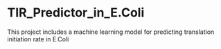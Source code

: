 # TIR_Predictor_in_E.Coli
This project includes a machine learning model for predicting translation initiation rate in E.Coli
